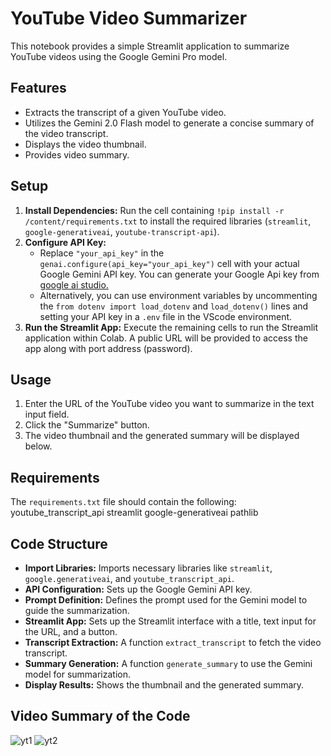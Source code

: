 # YouTube Video Summarizer

This notebook provides a simple Streamlit application to summarize YouTube videos using the Google Gemini Pro model.

## Features

- Extracts the transcript of a given YouTube video.
- Utilizes the Gemini 2.0 Flash model to generate a concise summary of the video transcript.
- Displays the video thumbnail.
- Provides video summary.

## Setup

1.  **Install Dependencies:** Run the cell containing `!pip install -r /content/requirements.txt` to install the required libraries (`streamlit`, `google-generativeai`, `youtube-transcript-api`).
2.  **Configure API Key:**
    *   Replace `"your_api_key"` in the `genai.configure(api_key="your_api_key")` cell with your actual Google Gemini API key. You can generate your Google Api key from [google ai studio.](https://aistudio.google.com/)
    *   Alternatively, you can use environment variables by uncommenting the `from dotenv import load_dotenv` and `load_dotenv()` lines and setting your API key in a `.env` file in the VScode environment.
3.  **Run the Streamlit App:** Execute the remaining cells to run the Streamlit application within Colab. A public URL will be provided to access the app along with port address (password).

## Usage

1.  Enter the URL of the YouTube video you want to summarize in the text input field.
2.  Click the "Summarize" button.
3.  The video thumbnail and the generated summary will be displayed below.

## Requirements

The `requirements.txt` file should contain the following:
youtube_transcript_api
streamlit
google-generativeai
pathlib

## Code Structure

-   **Import Libraries:** Imports necessary libraries like `streamlit`, `google.generativeai`, and `youtube_transcript_api`.
-   **API Configuration:** Sets up the Google Gemini API key.
-   **Prompt Definition:** Defines the prompt used for the Gemini model to guide the summarization.
-   **Streamlit App:** Sets up the Streamlit interface with a title, text input for the URL, and a button.
-   **Transcript Extraction:** A function `extract_transcript` to fetch the video transcript.
-   **Summary Generation:** A function `generate_summary` to use the Gemini model for summarization.
-   **Display Results:** Shows the thumbnail and the generated summary.

## Video Summary of the Code

![yt1](https://github.com/user-attachments/assets/f395f85f-575c-4dad-90e3-3944f33b9785)
![yt2](https://github.com/user-attachments/assets/7140dcfe-8e43-4057-ab24-4f48aa4ea8ef)

